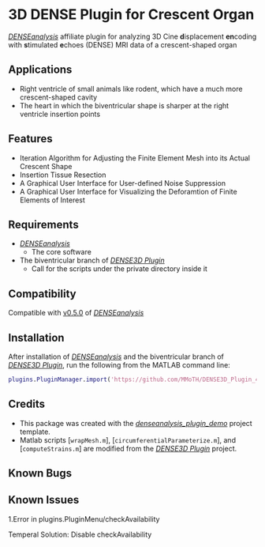 # 3D DENSE Plugin for Crescent Organ
[*DENSEanalysis*](https://github.com/denseanalysis/denseanalysis) affiliate plugin for analyzing 3D Cine **d**isplacement **en**coding with **s**timulated **e**choes (DENSE) MRI data of a crescent-shaped organ

## Applications
- Right ventricle of small animals like rodent, which have a much more crescent-shaped cavity
- The heart in which the biventricular shape is sharper at the right ventricle insertion points

## Features
* Iteration Algorithm for Adjusting the Finite Element Mesh into its Actual Crescent Shape
* Insertion Tissue Resection
* A Graphical User Interface for User-defined Noise Suppression
* A Graphical User Interface for Visualizing the Deforamtion of Finite Elements of Interest

## Requirements
- [*DENSEanalysis*](https://github.com/denseanalysis/denseanalysis) 
	- The core software
- The biventricular branch of [*DENSE3D Plugin*](https://github.com/suever/dense3D_plugin/tree/biventricular)
	- Call for the scripts under the private directory inside it

## Compatibility
Compatible with [v0.5.0](https://github.com/denseanalysis/denseanalysis/blob/master/CHANGELOG) of [*DENSEanalysis*](https://github.com/denseanalysis/denseanalysis)

## Installation
After installation of [*DENSEanalysis*](https://github.com/denseanalysis/denseanalysis) and the biventricular branch of [*DENSE3D Plugin*](https://github.com/suever/dense3D_plugin/tree/biventricular), run the following from the MATLAB command line:

```matlab
plugins.PluginManager.import('https://github.com/MMoTH/DENSE3D_Plugin_4CrescentOrgan')
```

## Credits
* This package was created with the [*denseanalysis_plugin_demo*](https://github.com/denseanalysis/denseanalysis_plugin_demo) project template.
* Matlab scripts [`wrapMesh.m`], [`circumferentialParameterize.m`],  and [`computeStrains.m`] are modified from the [*DENSE3D Plugin*](https://github.com/suever/dense3D_plugin/tree/biventricular) project.

## Known Bugs

## Known Issues
1.Error in plugins.PluginMenu/checkAvailability

Temperal Solution: Disable checkAvailability
